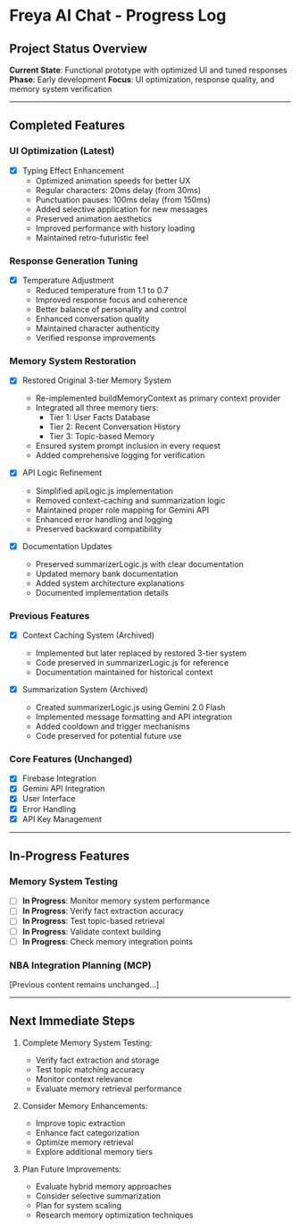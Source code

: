 # Freya AI Chat - Progress Log

## Project Status Overview

**Current State**: Functional prototype with optimized UI and tuned responses
**Phase**: Early development
**Focus**: UI optimization, response quality, and memory system verification

---

## Completed Features

### UI Optimization (Latest)
- [x] Typing Effect Enhancement
  - Optimized animation speeds for better UX
  - Regular characters: 20ms delay (from 30ms)
  - Punctuation pauses: 100ms delay (from 150ms)
  - Added selective application for new messages
  - Preserved animation aesthetics
  - Improved performance with history loading
  - Maintained retro-futuristic feel

### Response Generation Tuning
- [x] Temperature Adjustment
  - Reduced temperature from 1.1 to 0.7
  - Improved response focus and coherence
  - Better balance of personality and control
  - Enhanced conversation quality
  - Maintained character authenticity
  - Verified response improvements

### Memory System Restoration
- [x] Restored Original 3-tier Memory System
  - Re-implemented buildMemoryContext as primary context provider
  - Integrated all three memory tiers:
    * Tier 1: User Facts Database
    * Tier 2: Recent Conversation History
    * Tier 3: Topic-based Memory
  - Ensured system prompt inclusion in every request
  - Added comprehensive logging for verification

- [x] API Logic Refinement
  - Simplified apiLogic.js implementation
  - Removed context-caching and summarization logic
  - Maintained proper role mapping for Gemini API
  - Enhanced error handling and logging
  - Preserved backward compatibility

- [x] Documentation Updates
  - Preserved summarizerLogic.js with clear documentation
  - Updated memory bank documentation
  - Added system architecture explanations
  - Documented implementation details

### Previous Features
- [x] Context Caching System (Archived)
  - Implemented but later replaced by restored 3-tier system
  - Code preserved in summarizerLogic.js for reference
  - Documentation maintained for historical context

- [x] Summarization System (Archived)
  - Created summarizerLogic.js using Gemini 2.0 Flash
  - Implemented message formatting and API integration
  - Added cooldown and trigger mechanisms
  - Code preserved for potential future use

### Core Features (Unchanged)
- [x] Firebase Integration
- [x] Gemini API Integration
- [x] User Interface
- [x] Error Handling
- [x] API Key Management

---

## In-Progress Features

### Memory System Testing
- [ ] **In Progress**: Monitor memory system performance
- [ ] **In Progress**: Verify fact extraction accuracy
- [ ] **In Progress**: Test topic-based retrieval
- [ ] **In Progress**: Validate context building
- [ ] **In Progress**: Check memory integration points

### NBA Integration Planning (MCP)
[Previous content remains unchanged...]

---

## Next Immediate Steps

1. Complete Memory System Testing:
   - Verify fact extraction and storage
   - Test topic matching accuracy
   - Monitor context relevance
   - Evaluate memory retrieval performance

2. Consider Memory Enhancements:
   - Improve topic extraction
   - Enhance fact categorization
   - Optimize memory retrieval
   - Explore additional memory tiers

3. Plan Future Improvements:
   - Evaluate hybrid memory approaches
   - Consider selective summarization
   - Plan for system scaling
   - Research memory optimization techniques
